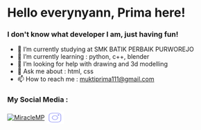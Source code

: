 <h1>Hello everynyann, Prima here!</h1>
<h3>I don't know what developer I am, just having fun!</h3>


- 🔭 I’m currently studying at SMK BATIK PERBAIK PURWOREJO
- 🌱 I’m currently learning : python, c++, blender
- 🤔 I’m looking for help with drawing and 3d modelling
- 💬 Ask me about : html, css
- 📫 How to reach me : muktiprima111@gmail.com

<h3>My Social Media :</h3>
<p>
<a href="https://www.youtube.com/@MiracleMP"><img align="center" src="https://i.pinimg.com/736x/98/ae/15/98ae159aa1bb8b4243fbe1f9e27d1b9f.jpg" alt="MiracleMP" height="30" width="40" /></a>
<a href="https://instagram.com/prim.m.t"><img align="center" src="https://raw.githubusercontent.com/MiracleGlow/asset/510cb98c8bcdd22a5b78adc44f05903103bb74c1/icon/instagram-svgrepo-com.svg?token=BBMXRJPPK77MRSR6PYEULFDF4ONCG" alt="prim.m.t" height="30" width="40" /></a>
</p>
